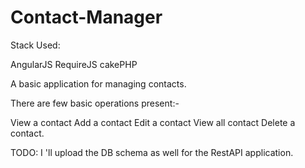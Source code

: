 Contact-Manager
=======================

Stack Used:

AngularJS
RequireJS
cakePHP


A basic application for managing contacts. 

There are few basic operations present:-

View a contact
Add a contact
Edit a contact
View all contact
Delete a contact.


TODO: I 'll upload the DB schema as well for the RestAPI application.
